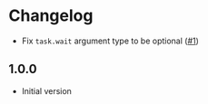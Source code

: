 # Changelog

- Fix `task.wait` argument type to be optional ([#1](https://github.com/jsdotlua/luau-polyfill/pull/1))

## 1.0.0

- Initial version
